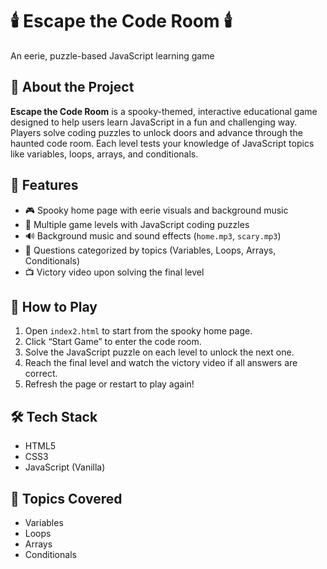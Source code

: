 # 🕯️ Escape the Code Room 🕯️  
An eerie, puzzle-based JavaScript learning game

## 🧠 About the Project

**Escape the Code Room** is a spooky-themed, interactive educational game designed to help users learn JavaScript in a fun and challenging way. Players solve coding puzzles to unlock doors and advance through the haunted code room. Each level tests your knowledge of JavaScript topics like variables, loops, arrays, and conditionals.

## 👻 Features

- 🎮 Spooky home page with eerie visuals and background music
- 🔐 Multiple game levels with JavaScript coding puzzles
- 🔊 Background music and sound effects (`home.mp3`, `scary.mp3`)
- 🧩 Questions categorized by topics (Variables, Loops, Arrays, Conditionals)
- 📺 Victory video upon solving the final level
## 🚀 How to Play

1. Open `index2.html` to start from the spooky home page.
2. Click “Start Game” to enter the code room.
3. Solve the JavaScript puzzle on each level to unlock the next one.
4. Reach the final level and watch the victory video if all answers are correct.
5. Refresh the page or restart to play again!

## 🛠️ Tech Stack

- HTML5
- CSS3
- JavaScript (Vanilla)

## 🧪 Topics Covered

- Variables
- Loops
- Arrays
- Conditionals
